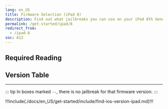 ```yaml
---
lang: en_US
title: Firmware Selection (iPad 8)
description: Find out what jailbreaks you can use on your iPad 8th Generation
permalink: /get-started/ipad/8
redirect_from:
  - /ipad-8
soc: A12
---
```


## Required Reading

<readingTable deviceOS="iPadOS" minVer="14.0" maxVer="14.3"/>

## Version Table

<versionTable soc="A12" minVer="14"/>

---

::: tip
In boxes marked `--`, there is no jailbreak for that firmware version.
:::

!!!include(./docs/en_US/get-started/include/find-ios-version-ipad.md)!!!
